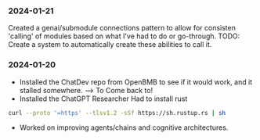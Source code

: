 
### 2024-01-21
Created a genai/submodule connections pattern to allow for consisten 'calling' of modules based on what I've had to do or go-through. 
TODO: Create a system to automatically create these abilities to call it. 


### 2024-01-20
* Installed the ChatDev repo from OpenBMB to see if it would work, and it stalled somewhere. --> To Come back to!
* Installed the ChatGPT Researcher Had to install rust
```bash
curl --proto '=https' --tlsv1.2 -sSf https://sh.rustup.rs | sh
```
* Worked on improving agents/chains and cognitive architectures. 